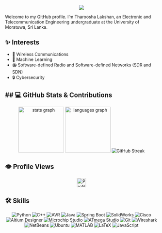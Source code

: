 <div align="center">
<img src=https://readme-typing-svg.herokuapp.com?font=Fira+Code&pause=1000&width=435&lines=Hi+there...+%F0%9F%91%8B;Welcome+to+my+GitHub+Profile!;I+am+Tharoosha+Lakshan >
</div>

Welcome to my GitHub profile. I’m Tharoosha Lakshan, an Electronic and Telecommunication Engineering undergraduate at the University of Moratuwa, Sri Lanka.
 
## ✨ Interests
- 📶 Wireless Communications
- 🧠 Machine Learning
- 📻 Software-defined Radio and Software-defined Networks (SDR and SDN)
- 🔒 Cybersecurity


## ## 💻 GitHub Stats & Contributions
<div align="center">
  <!-- GitHub Stats -->
  <img src="https://github-readme-stats.vercel.app/api?username=NuclearWolfA&theme=prussian&hide_border=false&include_all_commits=true&count_private=true" height="150" alt="stats graph"  />
  <img src="https://github-readme-stats.vercel.app/api/top-langs/?username=NuclearWolfA&hide=Tcl,HTML,Pascal,Perl,Makefile,Cmake,Shell&layout=compact&langs_count=5&custom_title=Most%20Used%20Languages&card_width=470px&theme=prussian&hide_border=false" height="150" alt="languages graph"  />
  
  <!-- Contribution Graph -->
  <img src="https://github-readme-streak-stats.herokuapp.com/?user=NuclearWolfA&theme=prussian" alt="GitHub Streak" />
  
  <!-- Wakatime Stats -->
  <!-- Remove or replace with a working link if needed -->
</div>

## 👁️ Profile Views
<div align="center">
  <img src="https://komarev.com/ghpvc/?username=NuclearWolfA&color=blue&style=flat-square&label=Profile%20Views" alt="Profile Views" height="30" />
</div>

## 🛠️ Skills
<div align="center">
  <img src="https://img.shields.io/badge/-Python-3776AB?style=flat-square&logo=python&logoColor=white" alt="Python" />
  <img src="https://img.shields.io/badge/-C++-00599C?style=flat-square&logo=c%2B%2B&logoColor=white" alt="C++" />
  <img src="https://img.shields.io/badge/-AVR-6C6C6C?style=flat-square&logo=arduino&logoColor=white" alt="AVR" />
  <img src="https://img.shields.io/badge/-Java-007396?style=flat-square&logo=java&logoColor=white" alt="Java" />
  <img src="https://img.shields.io/badge/-Spring%20Boot-6DB33F?style=flat-square&logo=spring-boot&logoColor=white" alt="Spring Boot" />
  <img src="https://img.shields.io/badge/-SolidWorks-003F6C?style=flat-square&logo=solidworks&logoColor=white" alt="SolidWorks" />
  <img src="https://img.shields.io/badge/-Cisco-1F77B4?style=flat-square&logo=cisco&logoColor=white" alt="Cisco" />
  <img src="https://img.shields.io/badge/-Altium%20Designer-000000?style=flat-square&logo=altium&logoColor=white" alt="Altium Designer" />
  <img src="https://img.shields.io/badge/-Microchip%20Studio-000000?style=flat-square&logo=microchip&logoColor=white" alt="Microchip Studio" />
  <img src="https://img.shields.io/badge/-ATmega%20Studio-000000?style=flat-square&logo=microchip&logoColor=white" alt="ATmega Studio" />
  <img src="https://img.shields.io/badge/-Git-F05032?style=flat-square&logo=git&logoColor=white" alt="Git" />
  <img src="https://img.shields.io/badge/-Wireshark-1679A7?style=flat-square&logo=wireshark&logoColor=white" alt="Wireshark" />
  <img src="https://img.shields.io/badge/-NetBeans-0A5C8C?style=flat-square&logo=apache-netbeans&logoColor=white" alt="NetBeans" />
  <img src="https://img.shields.io/badge/-Ubuntu-E95420?style=flat-square&logo=ubuntu&logoColor=white" alt="Ubuntu" />
  <img src="https://img.shields.io/badge/-MATLAB-0076A8?style=flat-square&logo=matlab&logoColor=white" alt="MATLAB" />
  <img src="https://img.shields.io/badge/-LaTeX-008080?style=flat-square&logo=latex&logoColor=white" alt="LaTeX" />
  <img src="https://img.shields.io/badge/-JavaScript-F7DF1C?style=flat-square&logo=javascript&logoColor=black" alt="JavaScript" />
</div>

